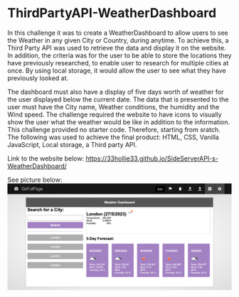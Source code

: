 # ThirdPartyAPI-WeatherDashboard
In this challenge it was to create a WeatherDashboard to allow users to see the Weather in any given City or Country, during anytime. To achieve this, a Third Party API was used to retrieve the data and display it on the website. In addition, the criteria was for the user to be able to store the locations they have previously researched, to enable user to research for multiple cities at once. By using local storage, it would allow the user to see what they have previously looked at. 

The dashboard must also have a display of five days worth of weather for the user displayed below the current date. The data that is presented to the user must have the City name, Weather conditions, the humidity and the Wind speed. The challenge required the website to have icons to visually show the user what the weather would be like in addition to the information. This challenge provided no starter code. Therefore, starting from sratch. The following was used to achieve the final product: HTML, CSS, Vanilla JavaScript, Local storage, a Third party API. 


Link to the website below:
https://33hollie33.github.io/SideServerAPI-s-WeatherDashboard/

See picture below:
![Weather Dashboard Image](/assets/Weather%20Dashboard.png)

